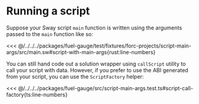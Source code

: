 # Running a script

Suppose your Sway script `main` function is written using the arguments passed to the `main` function like so:

<<< @/../../../packages/fuel-gauge/test/fixtures/forc-projects/script-main-args/src/main.sw#script-with-main-args{rust:line-numbers}

You can still hand code out a solution wrapper using `callScript` utility to call your script with data. However, if you prefer to use the ABI generated from your script, you can use the `ScriptFactory` helper:

<<< @/../../../packages/fuel-gauge/src/script-main-args.test.ts#script-call-factory{ts:line-numbers}
